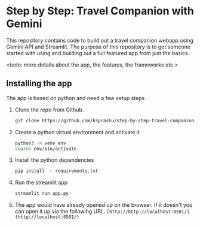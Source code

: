 # Step by Step: Travel Companion with Gemini

This repository contains code to build out a travel companion webapp using Gemini API and Streamlit.
The purpose of this repository is to get someone started with using and building out a full featured app from just the basics.

<todo: more details about the app, the features, the frameworks etc.>

## Installing the app

The app is based on python and need a few setup steps

1. Clone the repo from Github.
   ``` bash
   git clone https://github.com/ksprashu/step-by-step-travel-companion-with-gemini
   ```
   
2. Create a python virtual environment and activate it
   ``` bash
   python3 -m venv env
   source env/bin/activate
   ```

3. Install the python dependencies
   ``` bash
   pip install -r requirements.txt
   ```

4. Run the streamlit app
   ``` bash
   streamlit run app.py
   ```

5. The app would have already opened up on the browser. If it doesn't you can open it up via the following URL.
   `[http://http://localhost:8501/](http://localhost:8501/)`

   
